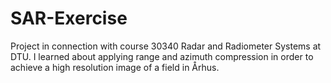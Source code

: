 # SAR-Exercise

Project in connection with course 30340 Radar and Radiometer Systems at DTU. I learned about applying range and azimuth compression in order to achieve a high resolution image of a field in Århus.
